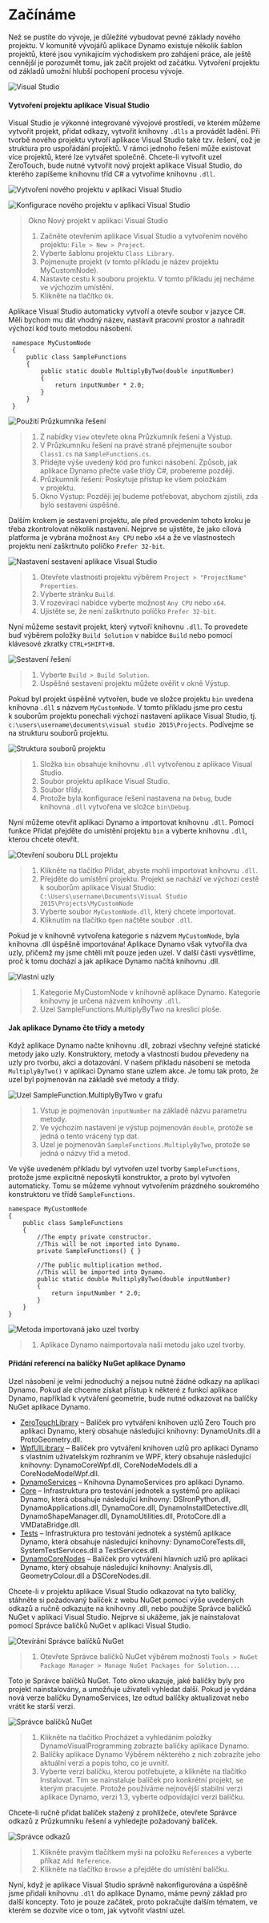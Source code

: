 # Začínáme

Než se pustíte do vývoje, je důležité vybudovat pevné základy nového projektu. V komunitě vývojářů aplikace Dynamo existuje několik šablon projektů, které jsou vynikajícím východiskem pro zahájení práce, ale ještě cennější je porozumět tomu, jak začít projekt od začátku. Vytvoření projektu od základů umožní hlubší pochopení procesu vývoje.

![Visual Studio](images/visual-studio.jpg)

#### Vytvoření projektu aplikace Visual Studio <a href="#creating-a-visual-studio-project" id="creating-a-visual-studio-project"></a>

Visual Studio je výkonné integrované vývojové prostředí, ve kterém můžeme vytvořit projekt, přidat odkazy, vytvořit knihovny `.dlls` a provádět ladění. Při tvorbě nového projektu vytvoří aplikace Visual Studio také tzv. řešení, což je struktura pro uspořádání projektů. V rámci jednoho řešení může existovat více projektů, které lze vytvářet společně. Chcete-li vytvořit uzel ZeroTouch, bude nutné vytvořit nový projekt aplikace Visual Studio, do kterého zapíšeme knihovnu tříd C# a vytvoříme knihovnu `.dll`.

![Vytvoření nového projektu v aplikaci Visual Studio](images/vs-new-project-1.jpg)

![Konfigurace nového projektu v aplikaci Visual Studio](images/vs-new-project-2.jpg)

> Okno Nový projekt v aplikaci Visual Studio
>
> 1. Začněte otevřením aplikace Visual Studio a vytvořením nového projektu: `File > New > Project`.
> 2. Vyberte šablonu projektu `Class Library`.
> 3. Pojmenujte projekt (v tomto příkladu je název projektu MyCustomNode).
> 4. Nastavte cestu k souboru projektu. V tomto příkladu jej necháme ve výchozím umístění.
> 5. Klikněte na tlačítko `Ok`.

Aplikace Visual Studio automaticky vytvoří a otevře soubor v jazyce C#. Měli bychom mu dát vhodný název, nastavit pracovní prostor a nahradit výchozí kód touto metodou násobení.

```
 namespace MyCustomNode
 {
     public class SampleFunctions
     {
         public static double MultiplyByTwo(double inputNumber)
         {
             return inputNumber * 2.0;
         }
     }
 }
```

![Použití Průzkumníka řešení](images/vs-edit-class.jpg)

> 1. Z nabídky `View` otevřete okna Průzkumník řešení a Výstup.
> 2. V Průzkumníku řešení na pravé straně přejmenujte soubor `Class1.cs` na `SampleFunctions.cs`.
> 3. Přidejte výše uvedený kód pro funkci násobení. Způsob, jak aplikace Dynamo přečte vaše třídy C#, probereme později.
> 4. Průzkumník řešení: Poskytuje přístup ke všem položkám v projektu.
> 5. Okno Výstup: Později jej budeme potřebovat, abychom zjistili, zda bylo sestavení úspěšné.

Dalším krokem je sestavení projektu, ale před provedením tohoto kroku je třeba zkontrolovat několik nastavení. Nejprve se ujistěte, že jako cílová platforma je vybrána možnost `Any CPU` nebo `x64` a že ve vlastnostech projektu není zaškrtnuto políčko `Prefer 32-bit`.

![Nastavení sestavení aplikace Visual Studio](images/vs-build-settings.jpg)

> 1. Otevřete vlastnosti projektu výběrem `Project > "ProjectName" Properties`.
> 2. Vyberte stránku `Build`.
> 3. V rozevírací nabídce vyberte možnost `Any CPU` nebo `x64`.
> 4. Ujistěte se, že není zaškrtnuto políčko `Prefer 32-bit`.

Nyní můžeme sestavit projekt, který vytvoří knihovnu `.dll`. To provedete buď výběrem položky `Build Solution` v nabídce `Build` nebo pomocí klávesové zkratky `CTRL+SHIFT+B`.

![Sestavení řešení](images/vs-build.jpg)

> 1. Vyberte `Build > Build Solution`.
> 2. Úspěšné sestavení projektu můžete ověřit v okně Výstup.

Pokud byl projekt úspěšně vytvořen, bude ve složce projektu `bin` uvedena knihovna `.dll` s názvem `MyCustomNode`. V tomto příkladu jsme pro cestu k souborům projektu ponechali výchozí nastavení aplikace Visual Studio, tj. `c:\users\username\documents\visual studio 2015\Projects`. Podívejme se na strukturu souborů projektu.

![Struktura souborů projektu](images/folder-structure.jpg)

> 1. Složka `bin` obsahuje knihovnu `.dll` vytvořenou z aplikace Visual Studio.
> 2. Soubor projektu aplikace Visual Studio.
> 3. Soubor třídy.
> 4. Protože byla konfigurace řešení nastavena na `Debug`, bude knihovna `.dll` vytvořena ve složce `bin\Debug`.

Nyní můžeme otevřít aplikaci Dynamo a importovat knihovnu `.dll`. Pomocí funkce Přidat přejděte do umístění projektu `bin` a vyberte knihovnu `.dll`, kterou chcete otevřít.

![Otevření souboru DLL projektu](images/dyn-import-dll.jpg)

> 1. Klikněte na tlačítko Přidat, abyste mohli importovat knihovnu `.dll`.
> 2. Přejděte do umístění projektu. Projekt se nachází ve výchozí cestě k souborům aplikace Visual Studio: `C:\Users\username\Documents\Visual Studio 2015\Projects\MyCustomNode`
> 3. Vyberte soubor `MyCustomNode.dll`, který chcete importovat.
> 4. Kliknutím na tlačítko `Open` načtěte soubor `.dll`.

Pokud je v knihovně vytvořena kategorie s názvem `MyCustomNode`, byla knihovna .dll úspěšně importována! Aplikace Dynamo však vytvořila dva uzly, přičemž my jsme chtěli mít pouze jeden uzel. V další části vysvětlíme, proč k tomu dochází a jak aplikace Dynamo načítá knihovnu .dll.

![Vlastní uzly](images/dyn-customnode.jpg)

> 1. Kategorie MyCustomNode v knihovně aplikace Dynamo. Kategorie knihovny je určena názvem knihovny `.dll`.
> 2. Uzel SampleFunctions.MultiplyByTwo na kreslicí ploše.

#### Jak aplikace Dynamo čte třídy a metody <a href="#how-dynamo-reads-classes-and-methods" id="how-dynamo-reads-classes-and-methods"></a>

Když aplikace Dynamo načte knihovnu .dll, zobrazí všechny veřejné statické metody jako uzly. Konstruktory, metody a vlastnosti budou převedeny na uzly pro tvorbu, akci a dotazování. V našem příkladu násobení se metoda `MultiplyByTwo()` v aplikaci Dynamo stane uzlem akce. Je tomu tak proto, že uzel byl pojmenován na základě své metody a třídy.

![Uzel SampleFunction.MultiplyByTwo v grafu](images/multiplybytwo.png)

> 1. Vstup je pojmenován `inputNumber` na základě názvu parametru metody.
> 2. Ve výchozím nastavení je výstup pojmenován `double`, protože se jedná o tento vrácený typ dat.
> 3. Uzel je pojmenován `SampleFunctions.MultiplyByTwo`, protože se jedná o názvy tříd a metod.

Ve výše uvedeném příkladu byl vytvořen uzel tvorby `SampleFunctions`, protože jsme explicitně neposkytli konstruktor, a proto byl vytvořen automaticky. Tomu se můžeme vyhnout vytvořením prázdného soukromého konstruktoru ve třídě `SampleFunctions`.

```
namespace MyCustomNode
{
    public class SampleFunctions
    {
        //The empty private constructor.
        //This will be not imported into Dynamo.
        private SampleFunctions() { }

        //The public multiplication method. 
        //This will be imported into Dynamo.
        public static double MultiplyByTwo(double inputNumber)
        {
            return inputNumber * 2.0;
        }
    }
}
```

![Metoda importovaná jako uzel tvorby](images/private-constructor.jpg)

> 1. Aplikace Dynamo naimportovala naši metodu jako uzel tvorby.

#### Přidání referencí na balíčky NuGet aplikace Dynamo<a href="#adding-dynamo-nuget-package-references" id="adding-dynamo-nuget-package-references"></a>

Uzel násobení je velmi jednoduchý a nejsou nutné žádné odkazy na aplikaci Dynamo. Pokud ale chceme získat přístup k některé z funkcí aplikace Dynamo, například k vytváření geometrie, bude nutné odkazovat na balíčky NuGet aplikace Dynamo.

* [ZeroTouchLibrary](https://www.nuget.org/packages/DynamoVisualProgramming.ZeroTouchLibrary/2.0.0-beta3026) – Balíček pro vytváření knihoven uzlů Zero Touch pro aplikaci Dynamo, který obsahuje následující knihovny: DynamoUnits.dll a ProtoGeometry.dll.
* [WpfUILibrary](https://www.nuget.org/packages/DynamoVisualProgramming.WpfUILibrary/2.0.0-beta3026) – Balíček pro vytváření knihoven uzlů pro aplikaci Dynamo s vlastním uživatelským rozhraním ve WPF, který obsahuje následující knihovny: DynamoCoreWpf.dll, CoreNodeModels.dll a CoreNodeModelWpf.dll.
* [DynamoServices](https://www.nuget.org/packages/DynamoVisualProgramming.WpfUILibrary/2.0.0-beta3026) – Knihovna DynamoServices pro aplikaci Dynamo.
* [Core](https://www.nuget.org/packages/DynamoVisualProgramming.Core/2.0.0-beta3026) – Infrastruktura pro testování jednotek a systémů pro aplikaci Dynamo, která obsahuje následující knihovny: DSIronPython.dll, DynamoApplications.dll, DynamoCore.dll, DynamoInstallDetective.dll, DynamoShapeManager.dll, DynamoUtilities.dll, ProtoCore.dll a VMDataBridge.dll.
* [Tests](https://www.nuget.org/packages/DynamoVisualProgramming.Tests/2.0.0-beta3026) – Infrastruktura pro testování jednotek a systémů aplikace Dynamo, která obsahuje následující knihovny: DynamoCoreTests.dll, SystemTestServices.dll a TestServices.dll.
* [DynamoCoreNodes](https://www.nuget.org/packages/DynamoVisualProgramming.DynamoCoreNodes/2.0.0-beta3026) – Balíček pro vytváření hlavních uzlů pro aplikaci Dynamo, který obsahuje následující knihovny: Analysis.dll, GeometryColour.dll a DSCoreNodes.dll.

Chcete-li v projektu aplikace Visual Studio odkazovat na tyto balíčky, stáhněte si požadovaný balíček z webu NuGet pomocí výše uvedených odkazů a ručně odkazujte na knihovny .dll, nebo použijte Správce balíčků NuGet v aplikaci Visual Studio. Nejprve si ukážeme, jak je nainstalovat pomocí Správce balíčků NuGet v aplikaci Visual Studio.

![Otevírání Správce balíčků NuGet](images/vs-nuget-package-manager2.jpg)

> 1. Otevřete Správce balíčků NuGet výběrem možnosti `Tools > NuGet Package Manager > Manage NuGet Packages for Solution...`.

Toto je Správce balíčků NuGet. Toto okno ukazuje, jaké balíčky byly pro projekt nainstalovány, a umožňuje uživateli vyhledat další. Pokud je vydána nová verze balíčku DynamoServices, lze odtud balíčky aktualizovat nebo vrátit ke starší verzi.

![Správce balíčků NuGet](images/vs-nuget-package-manager.jpg)

> 1. Klikněte na tlačítko Procházet a vyhledáním položky DynamoVisualProgramming zobrazte balíčky aplikace Dynamo.
> 2. Balíčky aplikace Dynamo Výběrem některého z nich zobrazíte jeho aktuální verzi a popis toho, co je uvnitř.
> 3. Vyberte verzi balíčku, kterou potřebujete, a klikněte na tlačítko Instalovat. Tím se nainstaluje balíček pro konkrétní projekt, se kterým pracujete. Protože používáme nejnovější stabilní verzi aplikace Dynamo, verzi 1.3, vyberte odpovídající verzi balíčku.

Chcete-li ručně přidat balíček stažený z prohlížeče, otevřete Správce odkazů z Průzkumníku řešení a vyhledejte požadovaný balíček.

![Správce odkazů](images/vs-manual-dynamo-package.jpg)

> 1. Klikněte pravým tlačítkem myši na položku `References` a vyberte příkaz `Add Reference`.
> 2. Klikněte na tlačítko `Browse` a přejděte do umístění balíčku.

Nyní, když je aplikace Visual Studio správně nakonfigurována a úspěšně jsme přidali knihovnu `.dll` do aplikace Dynamo, máme pevný základ pro další koncepty. Toto je pouze začátek, proto pokračujte dalším tématem, ve kterém se dozvíte více o tom, jak vytvořit vlastní uzel.
